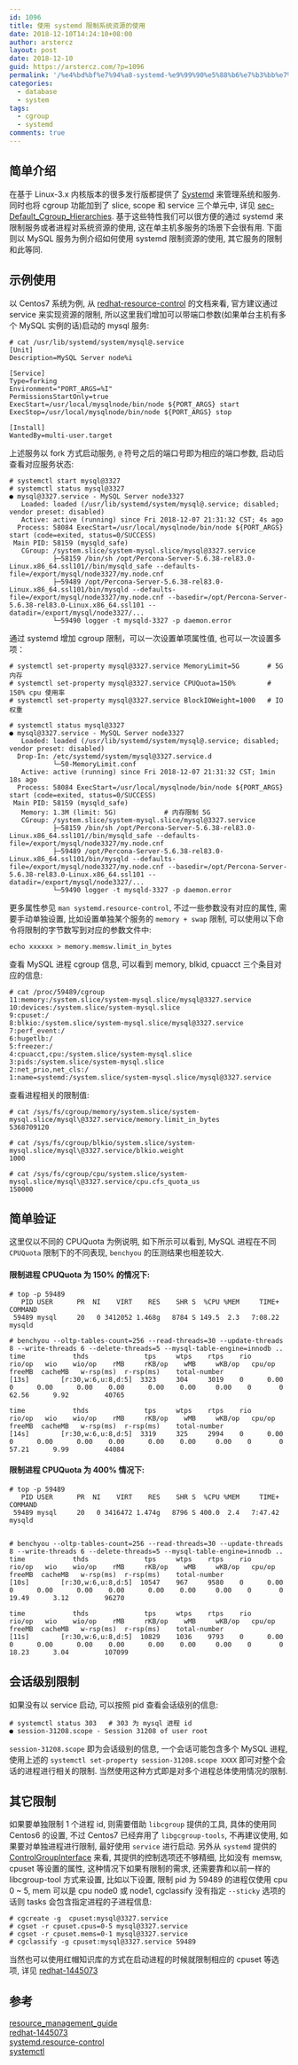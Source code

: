 ```yaml
---
id: 1096
title: 使用 systemd 限制系统资源的使用
date: 2018-12-10T14:24:10+08:00
author: arstercz
layout: post
date: 2018-12-10
guid: https://arstercz.com/?p=1096
permalink: '/%e4%bd%bf%e7%94%a8-systemd-%e9%99%90%e5%88%b6%e7%b3%bb%e7%bb%9f%e8%b5%84%e6%ba%90%e7%9a%84%e4%bd%bf%e7%94%a8/'
categories:
  - database
  - system
tags:
  - cgroup
  - systemd
comments: true
---
```

## 简单介绍

在基于 Linux-3.x 内核版本的很多发行版都提供了 [Systemd](https://www.freedesktop.org/wiki/Software/systemd/) 来管理系统和服务. 同时也将 cgroup 功能加到了 slice, scope 和 service 三个单元中, 详见 [sec-Default_Cgroup_Hierarchies](https://access.redhat.com/documentation/en-us/red_hat_enterprise_linux/7/html-single/resource_management_guide/index#sec-Default_Cgroup_Hierarchies). 基于这些特性我们可以很方便的通过 systemd 来限制服务或者进程对系统资源的使用, 这在单主机多服务的场景下会很有用. 下面则以 MySQL 服务为例介绍如何使用 systemd 限制资源的使用, 其它服务的限制和此等同.

## 示例使用

以 Centos7 系统为例, 从 [redhat-resource-control](https://access.redhat.com/documentation/en-us/red_hat_enterprise_linux/7/html-single/resource_management_guide/index) 的文档来看, 官方建议通过 service 来实现资源的限制, 所以这里我们增加可以带端口参数(如果单台主机有多个 MySQL 实例的话)启动的 mysql 服务:

```
# cat /usr/lib/systemd/system/mysql@.service                                   
[Unit]
Description=MySQL Server node%i

[Service]
Type=forking
Environment="PORT_ARGS=%I"
PermissionsStartOnly=true
ExecStart=/usr/local/mysqlnode/bin/node ${PORT_ARGS} start
ExecStop=/usr/local/mysqlnode/bin/node ${PORT_ARGS} stop

[Install]
WantedBy=multi-user.target
```

上述服务以 fork 方式启动服务, `@` 符号之后的端口号即为相应的端口参数, 启动后查看对应服务状态:
```
# systemctl start mysql@3327 
# systemctl status mysql@3327
● mysql@3327.service - MySQL Server node3327
   Loaded: loaded (/usr/lib/systemd/system/mysql@.service; disabled; vendor preset: disabled)
   Active: active (running) since Fri 2018-12-07 21:31:32 CST; 4s ago
  Process: 58084 ExecStart=/usr/local/mysqlnode/bin/node ${PORT_ARGS} start (code=exited, status=0/SUCCESS)
 Main PID: 58159 (mysqld_safe)
   CGroup: /system.slice/system-mysql.slice/mysql@3327.service
           ├─58159 /bin/sh /opt/Percona-Server-5.6.38-rel83.0-Linux.x86_64.ssl101//bin/mysqld_safe --defaults-file=/export/mysql/node3327/my.node.cnf
           ├─59489 /opt/Percona-Server-5.6.38-rel83.0-Linux.x86_64.ssl101/bin/mysqld --defaults-file=/export/mysql/node3327/my.node.cnf --basedir=/opt/Percona-Server-5.6.38-rel83.0-Linux.x86_64.ssl101 --datadir=/export/mysql/node3327/...
           └─59490 logger -t mysqld-3327 -p daemon.error
```

通过 systemd 增加 cgroup 限制，可以一次设置单项属性值, 也可以一次设置多项：
```
# systemctl set-property mysql@3327.service MemoryLimit=5G       # 5G 内存
# systemctl set-property mysql@3327.service CPUQuota=150%        # 150% cpu 使用率
# systemctl set-property mysql@3327.service BlockIOWeight=1000   # IO 权重

# systemctl status mysql@3327
● mysql@3327.service - MySQL Server node3327
   Loaded: loaded (/usr/lib/systemd/system/mysql@.service; disabled; vendor preset: disabled)
  Drop-In: /etc/systemd/system/mysql@3327.service.d
           └─50-MemoryLimit.conf
   Active: active (running) since Fri 2018-12-07 21:31:32 CST; 1min 18s ago
  Process: 58084 ExecStart=/usr/local/mysqlnode/bin/node ${PORT_ARGS} start (code=exited, status=0/SUCCESS)
 Main PID: 58159 (mysqld_safe)
   Memory: 1.3M (limit: 5G)            # 内存限制 5G
   CGroup: /system.slice/system-mysql.slice/mysql@3327.service
           ├─58159 /bin/sh /opt/Percona-Server-5.6.38-rel83.0-Linux.x86_64.ssl101//bin/mysqld_safe --defaults-file=/export/mysql/node3327/my.node.cnf
           ├─59489 /opt/Percona-Server-5.6.38-rel83.0-Linux.x86_64.ssl101/bin/mysqld --defaults-file=/export/mysql/node3327/my.node.cnf --basedir=/opt/Percona-Server-5.6.38-rel83.0-Linux.x86_64.ssl101 --datadir=/export/mysql/node3327/...
           └─59490 logger -t mysqld-3327 -p daemon.error
```

更多属性参见 `man systemd.resource-control`, 不过一些参数没有对应的属性, 需要手动单独设置, 比如设置单独某个服务的 `memory + swap` 限制, 可以使用以下命令将限制的字节数写到对应的参数文件中:
```
echo xxxxxx > memory.memsw.limit_in_bytes
```

查看 MySQL 进程 cgroup 信息, 可以看到 memory, blkid, cpuacct 三个条目对应的信息:
```
# cat /proc/59489/cgroup 
11:memory:/system.slice/system-mysql.slice/mysql@3327.service
10:devices:/system.slice/system-mysql.slice
9:cpuset:/
8:blkio:/system.slice/system-mysql.slice/mysql@3327.service
7:perf_event:/
6:hugetlb:/
5:freezer:/
4:cpuacct,cpu:/system.slice/system-mysql.slice
3:pids:/system.slice/system-mysql.slice
2:net_prio,net_cls:/
1:name=systemd:/system.slice/system-mysql.slice/mysql@3327.service
```

查看进程相关的限制值:
```
# cat /sys/fs/cgroup/memory/system.slice/system-mysql.slice/mysql\@3327.service/memory.limit_in_bytes 
5368709120

# cat /sys/fs/cgroup/blkio/system.slice/system-mysql.slice/mysql\@3327.service/blkio.weight
1000

# cat /sys/fs/cgroup/cpu/system.slice/system-mysql.slice/mysql\@3327.service/cpu.cfs_quota_us 
150000
```

## 简单验证

这里仅以不同的 CPUQuota 为例说明, 如下所示可以看到, MySQL 进程在不同 `CPUQuota` 限制下的不同表现, `benchyou` 的压测结果也相差较大.

#### 限制进程 CPUQuota 为 150% 的情况下:
```
# top -p 59489
   PID USER      PR  NI    VIRT    RES    SHR S  %CPU %MEM     TIME+ COMMAND                                                                                           
 59489 mysql     20   0 3412052 1.468g   8784 S 149.5  2.3   7:08.22 mysqld

# benchyou --oltp-tables-count=256 --read-threads=30 --update-threads 8 --write-threads 6 --delete-threads=5 --mysql-table-engine=innodb ..
time            thds              tps     wtps    rtps    rio    rio/op   wio    wio/op    rMB     rKB/op    wMB     wKB/op   cpu/op  freeMB  cacheMB   w-rsp(ms)  r-rsp(ms)    total-number
[13s]        [r:30,w:6,u:8,d:5]  3323     304     3019    0      0.00     0      0.00      0.00    0.00      0.00    0.00     0.00    0       0         62.56      9.92         40765

time            thds              tps     wtps    rtps    rio    rio/op   wio    wio/op    rMB     rKB/op    wMB     wKB/op   cpu/op  freeMB  cacheMB   w-rsp(ms)  r-rsp(ms)    total-number
[14s]        [r:30,w:6,u:8,d:5]  3319     325     2994    0      0.00     0      0.00      0.00    0.00      0.00    0.00     0.00    0       0         57.21      9.99         44084
```

#### 限制进程 CPUQuota 为 400% 情况下:
```
# top -p 59489
   PID USER      PR  NI    VIRT    RES    SHR S  %CPU %MEM     TIME+ COMMAND                                                                                           
 59489 mysql     20   0 3416472 1.474g   8796 S 400.0  2.4   7:47.42 mysqld 


# benchyou --oltp-tables-count=256 --read-threads=30 --update-threads 8 --write-threads 6 --delete-threads=5 --mysql-table-engine=innodb ..
time            thds              tps     wtps    rtps    rio    rio/op   wio    wio/op    rMB     rKB/op    wMB     wKB/op   cpu/op  freeMB  cacheMB   w-rsp(ms)  r-rsp(ms)    total-number
[10s]        [r:30,w:6,u:8,d:5]  10547    967     9580    0      0.00     0      0.00      0.00    0.00      0.00    0.00     0.00    0       0         19.49      3.12         96270

time            thds              tps     wtps    rtps    rio    rio/op   wio    wio/op    rMB     rKB/op    wMB     wKB/op   cpu/op  freeMB  cacheMB   w-rsp(ms)  r-rsp(ms)    total-number
[11s]        [r:30,w:6,u:8,d:5]  10829    1036    9793    0      0.00     0      0.00      0.00    0.00      0.00    0.00     0.00    0       0         18.23      3.04         107099
```

## 会话级别限制

如果没有以 service 启动, 可以按照 pid 查看会话级别的信息:
```
# systemctl status 303   # 303 为 mysql 进程 id
● session-31208.scope - Session 31208 of user root
```
`session-31208.scope` 即为会话级别的信息, 一个会话可能包含多个 MySQL 进程, 使用上述的 `systemctl set-property session-31208.scope XXXX` 即可对整个会话的进程进行相关的限制.  当然使用这种方式即是对多个进程总体使用情况的限制.

## 其它限制

如果要单独限制 1 个进程 id, 则需要借助 `libcgroup` 提供的工具, 具体的使用同 Centos6 的设置, 不过 Centos7 已经弃用了 `libgcgroup-tools`, 不再建议使用, 如果要对单独进程进行限制, 最好使用 `service` 进行启动. 另外从 `systemd` 提供的 [ControlGroupInterface](https://www.freedesktop.org/wiki/Software/systemd/ControlGroupInterface/) 来看, 其提供的控制选项还不够精细, 比如没有 memsw, cpuset 等设置的属性, 这种情况下如果有限制的需求, 还需要靠和以前一样的 libcgroup-tool 方式来设置, 比如以下设置, 限制 pid 为 59489 的进程仅使用 cpu 0 ~ 5, mem 可以是 cpu node0 或 node1, cgclassify 没有指定 `--sticky` 选项的话则 tasks 会包含指定进程的子进程信息:
```
# cgcreate -g  cpuset:mysql@3327.service
# cgset -r cpuset.cpus=0-5 mysql@3327.service
# cgset -r cpuset.mems=0-1 mysql@3327.service
# cgclassify -g cpuset:mysql@3327.service 59489
```

当然也可以使用红帽知识库的方式在启动进程的时候就限制相应的 cpuset 等选项, 详见 [redhat-1445073](https://access.redhat.com/solutions/1445073)

## 参考

[resource_management_guide](https://access.redhat.com/documentation/en-us/red_hat_enterprise_linux/7/html-single/resource_management_guide/index)  
[redhat-1445073](https://access.redhat.com/solutions/1445073)  
[systemd.resource-control](https://www.freedesktop.org/software/systemd/man/systemd.resource-control.html)  
[systemctl](https://www.freedesktop.org/software/systemd/man/systemctl.html)  
